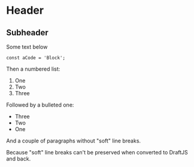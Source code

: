 # Header
## Subheader
Some text below
```
const aCode = 'Block';
```
Then a numbered list:
1. One
2. Two
3. Three

Followed by a bulleted one:
- Three
- Two
- One

And a couple of paragraphs without "soft" line breaks.

Because "soft" line breaks can't be preserved when converted to DraftJS and back.
